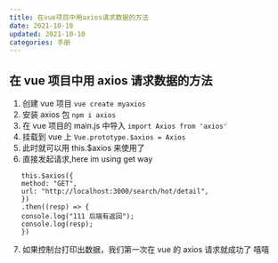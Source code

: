 ```yaml
---
title: 在vue项目中用axios请求数据的方法
date: 2021-10-10
updated: 2021-10-10
categories: 手册
---
```


## 在 vue 项目中用 axios 请求数据的方法

1. 创建 vue 项目
   `vue create myaxios`
2. 安装 axios 包
   `npm i axios`
3. 在 vue 项目的 main.js 中导入
   `import Axios from 'axios'`
4. 挂载到 vue 上
   `Vue.prototype.$axios = Axios`
5. 此时就可以用 this.$axios 来使用了
6. 直接发起请求,here im using get way

```
   this.$axios({
   method: "GET",
   url: "http://localhost:3000/search/hot/detail",
   })
   .then((resp) => {
   console.log("111 后端有返回");
   console.log(resp);
   })
```

7. 如果控制台打印出数据，我们第一次在 vue 的 axios 请求就成功了 嘻嘻
